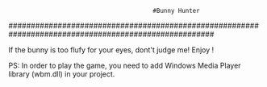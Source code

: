                                            #Bunny Hunter
######################################################################################################

  If the bunny is too flufy for your eyes, dont't judge me!
  Enjoy !

  PS: In order to play the game, you need to add Windows Media Player library (wbm.dll) in your project.

